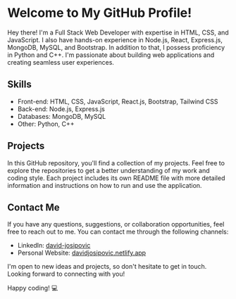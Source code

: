 # Welcome to My GitHub Profile!

Hey there! I'm a Full Stack Web Developer with expertise in HTML, CSS, and JavaScript. I also have hands-on experience in Node.js, React, Express.js, MongoDB, MySQL, and Bootstrap. In addition to that, I possess proficiency in Python and C++. I'm passionate about building web applications and creating seamless user experiences.

## Skills

- Front-end: HTML, CSS, JavaScript, React.js, Bootstrap, Tailwind CSS
- Back-end: Node.js, Express.js
- Databases: MongoDB, MySQL
- Other: Python, C++

## Projects

In this GitHub repository, you'll find a collection of my projects.
Feel free to explore the repositories to get a better understanding of my work and coding style. Each project includes its own README file with more detailed information and instructions on how to run and use the application.

## Contact Me

If you have any questions, suggestions, or collaboration opportunities, feel free to reach out to me. You can contact me through the following channels:

- LinkedIn: [david-josipovic](https://www.linkedin.com/in/david-josipovi%C4%87-84a379203/)
- Personal Website: [davidjosipovic.netlify.app](https://davidjosipovic.netlify.app/)

I'm open to new ideas and projects, so don't hesitate to get in touch. Looking forward to connecting with you!

Happy coding! :computer:

